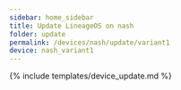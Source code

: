 ```yaml
---
sidebar: home_sidebar
title: Update LineageOS on nash
folder: update
permalink: /devices/nash/update/variant1
device: nash_variant1
---
```

{% include templates/device_update.md %}
